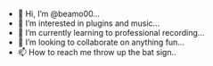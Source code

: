 - 👋 Hi, I’m @beamo00...
- 👀 I’m interested in plugins and music...
- 🌱 I’m currently learning to professional recording...
- 💞️ I’m looking to collaborate on anything fun...  
- 📫 How to reach me throw up the bat sign..

<!---
beamo00/beamo00 is a ✨ special ✨ repository because its `README.md` (this file) appears on your GitHub profile.
You can click the Preview link to take a look at your changes.
--->
